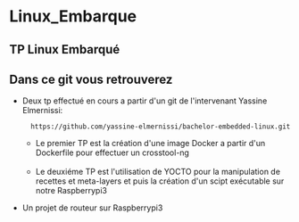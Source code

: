 # Linux_Embarque

## TP Linux Embarqué

Dans ce git vous retrouverez
--

  - Deux tp effectué en cours a partir d'un git de l'intervenant Yassine Elmernissi:
   
          https://github.com/yassine-elmernissi/bachelor-embedded-linux.git

    <ul>
    <li> Le premier TP est la création d'une image Docker a partir d'un Dockerfile pour effectuer un crosstool-ng </li>
    <br />
    <li> Le deuxiéme TP est l'utilisation de YOCTO pour la manipulation de recettes et meta-layers et puis la création d'un scipt exécutable sur notre Raspberrypi3 </li>

    </ul>


  - Un projet de routeur sur Raspberrypi3
